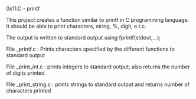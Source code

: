 0x11.C - printf

This project creates a function similar to printf in C programming language. 
It should be able to print characters, string, %, digit, e.t.c.

The output is written to standard output using fprintf(stdout,...);

File _printf.c : Prints characters specified by the different functions to standard output

File _print_int.c : prints integers to standard output; also returns the number of digits printed


FIle _print_string.c : prints strings to standard output and returns number of characters printed

